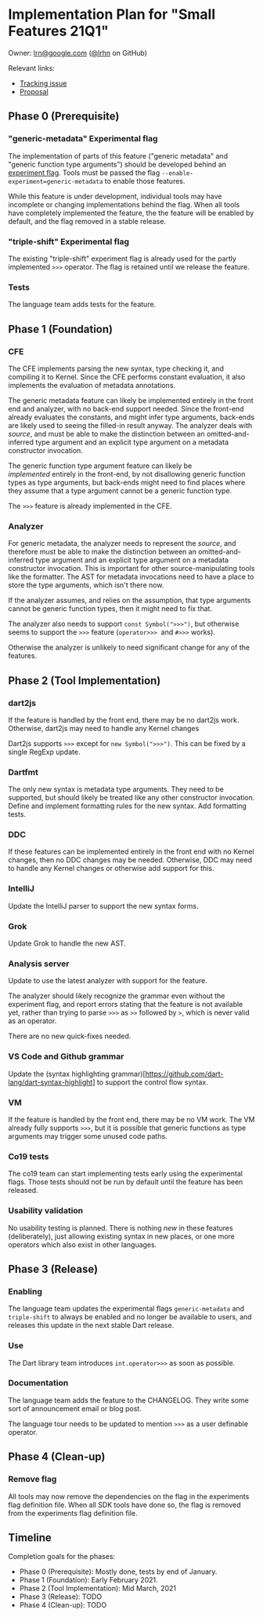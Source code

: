 # Implementation Plan for "Small Features 21Q1"

Owner: lrn@google.com ([@lrhn](https://github.com/lrhn/) on GitHub)

Relevant links:

* [Tracking issue](https://github.com/dart-lang/language/issues/)
* [Proposal](https://github.com/dart-lang/language/blob/master/working/small-features-21q1/feature-specification.md)

## Phase 0 (Prerequisite)

### "generic-metadata" Experimental flag

The implementation of parts of this feature ("generic metadata" and "generic function type arguments") should be developed behind an [experiment
flag][]. Tools must be passed the flag
`--enable-experiment=generic-metadata` to enable those features.

[experiment flag]: https://github.com/dart-lang/sdk/blob/master/docs/process/experimental-flags.md

While this feature is under development, individual tools may have incomplete or
changing implementations behind the flag. When all tools have completely
implemented the feature, the the feature will be enabled by default, and the
flag removed in a stable release.

### "triple-shift" Experimental flag

The existing "triple-shift" experiment flag is already used for the partly implemented `>>>` operator. The flag is retained until we release the feature.

### Tests

The language team adds tests for the feature.

## Phase 1 (Foundation)

### CFE

The CFE implements parsing the new syntax, type checking it, and compiling it to
Kernel. Since the CFE performs constant evaluation, it also
implements the evaluation of metadata annotations.

The generic metadata feature can likely be implemented entirely in the front end and analyzer, with no back-end
support needed. Since the front-end already evaluates the constants, and might infer type arguments, back-ends are likely used to seeing the filled-in result anyway. The analyzer deals with *source*, and must be able to make the distinction between an omitted-and-inferred type argument and an explicit type argument on a metadata constructor invocation.

The generic function type argument feature can likely be *implemented* entirely in the front-end, by not disallowing generic function types as type arguments, but back-ends might need to find places where they assume that a type argument cannot be a generic function type.

The `>>>` feature is already implemented in the CFE.

### Analyzer

For generic metadata, the analyzer needs to represent the *source*, and therefore must be able to make the distinction between an omitted-and-inferred type argument and an explicit type argument on a metadata constructor invocation. This is important for other source-manipulating tools like the formatter. The AST for metadata invocations need to have a place to store the type arguments, which isn't there now.

If the analyzer assumes, and relies on the assumption, that type arguments cannot be generic function types, then it might need to fix that.

The analyzer also needs to support `const Symbol(">>>")`, but otherwise seems to support the `>>>` feature (`operator>>>`  and `#>>>` works).

Otherwise the analyzer is unlikely to need significant change for any of the features.

## Phase 2 (Tool Implementation)

### dart2js

If the feature is handled by the front end, there may be no dart2js work.
Otherwise, dart2js may need to handle any Kernel changes 

Dart2js supports `>>>` except for `new Symbol(">>>")`. This can be fixed by a single RegExp update.

### Dartfmt

The only new syntax is metadata type arguments. They need to be supported, but should likely be treated like any other constructor invocation. Define and implement formatting rules for the new syntax. Add formatting tests.

### DDC

If these features can be implemented entirely in the front end with no Kernel
changes, then no DDC changes may be needed.
Otherwise, DDC may need to handle any Kernel changes or otherwise add support
for this.

### IntelliJ

Update the IntelliJ parser to support the new syntax forms.

### Grok

Update Grok to handle the new AST.

### Analysis server

Update to use the latest analyzer with support for the feature. 

The analyzer should likely recognize the grammar even without the experiment flag, and report errors stating that the feature is not available yet, rather than trying to parse `>>>` as `>>` followed by `>`, which is never valid as an operator.

There are no new quick-fixes needed.

### VS Code and Github grammar

Update the (syntax highlighting grammar)[https://github.com/dart-lang/dart-syntax-highlight] to support
the control flow syntax.

### VM

If the feature is handled by the front end, there may be no VM work. The VM already fully supports `>>>`, but it is possible that generic functions as type arguments may trigger some unused code paths.

### Co19 tests

The co19 team can start implementing tests early using the experimental flags.
Those tests should not be run by default until the feature has been released.

### Usability validation

No usability testing is planned. There is nothing *new* in these features (deliberately), just allowing existing syntax in new places, or one more operators which also exist in other languages.

## Phase 3 (Release)

### Enabling

The language team updates the experimental flags `generic-metadata` and `triple-shift` to
always be enabled and no longer be available to users, and releases this update
in the next stable Dart release.

### Use

The Dart library team introduces `int.operator>>>` as soon as possible.

### Documentation

The language team adds the feature to the CHANGELOG. They write some sort of
announcement email or blog post.

The language tour needs to be updated to mention `>>>` as a user definable
operator.

## Phase 4 (Clean-up)

### Remove flag

All tools may now remove the dependencies on the flag in the experiments flag
definition file. When all SDK tools have done so, the flag is removed from the
experiments flag definition file.

## Timeline

Completion goals for the phases:

*   Phase 0 (Prerequisite): Mostly done, tests by end of January.
*   Phase 1 (Foundation): Early February 2021.
*   Phase 2 (Tool Implementation): Mid March, 2021
*   Phase 3 (Release): TODO
*   Phase 4 (Clean-up): TODO
